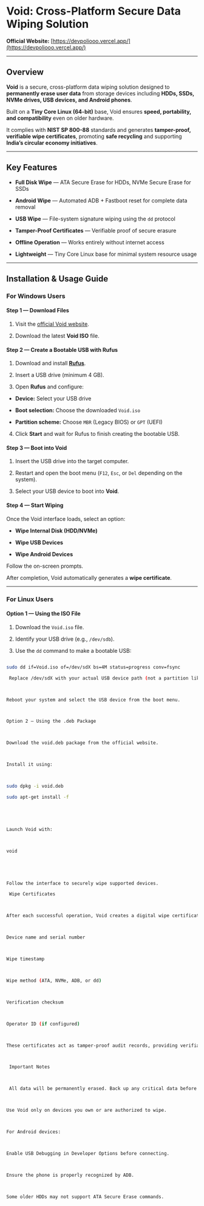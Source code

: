 
#  Void: Cross-Platform Secure Data Wiping Solution

 **Official Website:** [https://devpoliooo.vercel.app/](https://devpoliooo.vercel.app/)

---

##  Overview

**Void** is a secure, cross-platform data wiping solution designed to **permanently erase user data** from storage devices including **HDDs, SSDs, NVMe drives, USB devices, and Android phones**.

Built on a **Tiny Core Linux (64-bit)** base, Void ensures **speed, portability, and compatibility** even on older hardware.

It complies with **NIST SP 800-88** standards and generates **tamper-proof, verifiable wipe certificates**, promoting **safe recycling** and supporting **India’s circular economy initiatives**.

---

##  Key Features

-  **Full Disk Wipe** — ATA Secure Erase for HDDs, NVMe Secure Erase for SSDs

-  **Android Wipe** — Automated ADB + Fastboot reset for complete data removal

-  **USB Wipe** — File-system signature wiping using the `dd` protocol

-  **Tamper-Proof Certificates** — Verifiable proof of secure erasure

-  **Offline Operation** — Works entirely without internet access

-  **Lightweight** — Tiny Core Linux base for minimal system resource usage

---

##  Installation & Usage Guide

###  For Windows Users

#### Step 1 — Download Files

1. Visit the [official Void website](https://devpoliooo.vercel.app/).

2. Download the latest **Void ISO** file.

#### Step 2 — Create a Bootable USB with Rufus

1. Download and install [**Rufus**](https://rufus.ie).

2. Insert a USB drive (minimum 4 GB).

3. Open **Rufus** and configure:

- **Device:** Select your USB drive

- **Boot selection:** Choose the downloaded `Void.iso`

- **Partition scheme:** Choose `MBR` (Legacy BIOS) or `GPT` (UEFI)

4. Click **Start** and wait for Rufus to finish creating the bootable USB.

#### Step 3 — Boot into Void

1. Insert the USB drive into the target computer.

2. Restart and open the boot menu (`F12`, `Esc`, or `Del` depending on the system).

3. Select your USB device to boot into **Void**.

#### Step 4 — Start Wiping

Once the Void interface loads, select an option:

-  **Wipe Internal Disk (HDD/NVMe)**

-  **Wipe USB Devices**

-  **Wipe Android Devices**

Follow the on-screen prompts.

After completion, Void automatically generates a **wipe certificate**.

---

###  For Linux Users

#### Option 1 — Using the ISO File

1. Download the `Void.iso` file.

2. Identify your USB drive (e.g., `/dev/sdb`).

3. Use the `dd` command to make a bootable USB:

```bash

sudo dd if=Void.iso of=/dev/sdX bs=4M status=progress conv=fsync

 Replace /dev/sdX with your actual USB device path (not a partition like /dev/sdb1).



Reboot your system and select the USB device from the boot menu.



Option 2 — Using the .deb Package



Download the void.deb package from the official website.



Install it using:



sudo dpkg -i void.deb

sudo apt-get install -f





Launch Void with:



void





Follow the interface to securely wipe supported devices.

 Wipe Certificates



After each successful operation, Void creates a digital wipe certificate that includes:



Device name and serial number



Wipe timestamp



Wipe method (ATA, NVMe, ADB, or dd)



Verification checksum



Operator ID (if configured)



These certificates act as tamper-proof audit records, providing verifiable proof of data erasure for organizations and compliance audits.



 Important Notes



 All data will be permanently erased. Back up any critical data before proceeding.



Use Void only on devices you own or are authorized to wipe.



For Android devices:



Enable USB Debugging in Developer Options before connecting.



Ensure the phone is properly recognized by ADB.



Some older HDDs may not support ATA Secure Erase commands.
```
